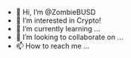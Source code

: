 - 👋 Hi, I’m @ZombieBUSD
- 👀 I’m interested in Crypto!
- 🌱 I’m currently learning ...
- 💞️ I’m looking to collaborate on ...
- 📫 How to reach me ...

<!---
ZombieBUSD/ZombieBUSD is a ✨ special ✨ repository because its `README.md` (this file) appears on your GitHub profile.
You can click the Preview link to take a look at your changes.
--->
